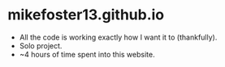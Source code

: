 # mikefoster13.github.io

- All the code is working exactly how I want it to (thankfully). 
- Solo project.
- ~4 hours of time spent into this website.

